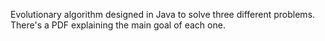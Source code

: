 Evolutionary algorithm designed in Java to solve three different problems.
There's a PDF explaining the main goal of each one.
